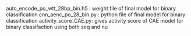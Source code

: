 
auto_encode_po_wtt_28bp_bin.h5 : weight file of final model for binary classification
cnn_aenc_po_28_bin.py : python file of final model for binary classification
activity_score_CAE.py: gives activity score of CAE model for binary classifaction using both seq and nu 
